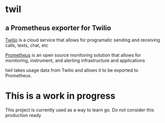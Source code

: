 # twil 
## a Prometheus exporter for Twilio

[Twilio](https://www.twilio.com/) is a cloud service that allows for programatic sending and receiving calls, texts, chat, etc

[Prometheus](https://prometheus.io/) is an open source monitoring solution that allows for monitoring, instrument, and alerting infrastructure and applications

twil takes usage data from Twilio and allows it to be exported to Prometheus.

# This is a work in progress

This project is currently used as a way to learn go. Do not consider this production ready
